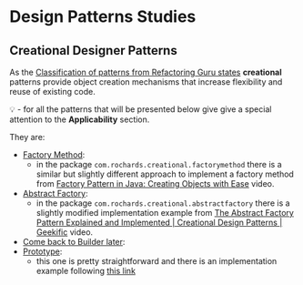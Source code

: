 # Design Patterns Studies

## Creational Designer Patterns

As the [Classification of patterns from Refactoring Guru states](https://refactoring.guru/design-patterns/classification) 
**creational** patterns provide object creation mechanisms that increase flexibility and reuse of existing code.

:bulb: - for all the patterns that will be presented below give give a special attention to the **Applicability** section.

They are:
- [Factory Method](https://refactoring.guru/design-patterns/factory-method):
  - in the package `com.rochards.creational.factorymethod` there is a similar but slightly different approach to implement a factory method from [Factory Pattern in Java: Creating Objects with Ease](https://www.youtube.com/watch?v=iTfa97vXCAo) video.
- [Abstract Factory](https://refactoring.guru/design-patterns/abstract-factory):
  - in the package `com.rochards.creational.abstractfactory` there is a slightly modified implementation example from [The Abstract Factory Pattern Explained and Implemented | Creational Design Patterns | Geekific](https://www.youtube.com/watch?v=QNpwWkdFvgQ) video.
- [Come back to Builder later](https://refactoring.guru/design-patterns/builder):
- [Prototype](https://refactoring.guru/design-patterns/prototype):
  - this one is pretty straightforward and there is an implementation example following [this link](https://refactoring.guru/design-patterns/prototype/java/example)